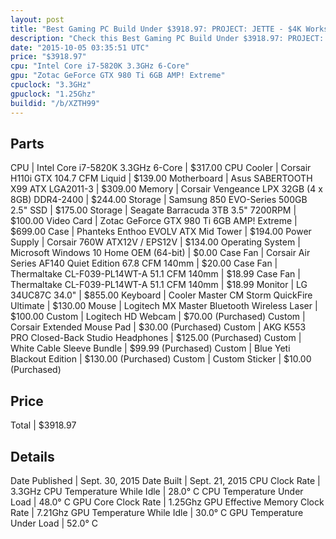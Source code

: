 ```yaml
---
layout: post
title: "Best Gaming PC Build Under $3918.97: PROJECT: JETTE - $4K Workstation/Gaming  PC (First time build)"
description: "Check this Best Gaming PC Build Under $3918.97: PROJECT: JETTE - $4K Workstation/Gaming  PC (First time build). CPU: Intel Core i7-5820K 3.3GHz 6-Core, CPU Cooler: Corsair"
date: "2015-10-05 03:35:51 UTC"
price: "$3918.97"
cpu: "Intel Core i7-5820K 3.3GHz 6-Core"
gpu: "Zotac GeForce GTX 980 Ti 6GB AMP! Extreme"
cpuclock: "3.3GHz"
gpuclock: "1.25Ghz"
buildid: "/b/XZTH99"
---
```


## Parts

CPU | Intel Core i7-5820K 3.3GHz 6-Core | $317.00
CPU Cooler | Corsair H110i GTX 104.7 CFM Liquid | $139.00
Motherboard | Asus SABERTOOTH X99 ATX LGA2011-3 | $309.00
Memory | Corsair Vengeance LPX 32GB (4 x 8GB) DDR4-2400 | $244.00
Storage | Samsung 850 EVO-Series 500GB 2.5" SSD | $175.00
Storage | Seagate Barracuda 3TB 3.5" 7200RPM | $100.00
Video Card | Zotac GeForce GTX 980 Ti 6GB AMP! Extreme | $699.00
Case | Phanteks Enthoo EVOLV ATX Mid Tower | $194.00
Power Supply | Corsair 760W ATX12V / EPS12V | $134.00
Operating System | Microsoft Windows 10 Home OEM (64-bit) | $0.00
Case Fan | Corsair Air Series AF140 Quiet Edition 67.8 CFM 140mm | $20.00
Case Fan | Thermaltake CL-F039-PL14WT-A 51.1 CFM 140mm | $18.99
Case Fan | Thermaltake CL-F039-PL14WT-A 51.1 CFM 140mm | $18.99
Monitor | LG 34UC87C 34.0" | $855.00
Keyboard | Cooler Master CM Storm QuickFire Ultimate | $130.00
Mouse | Logitech MX Master Bluetooth Wireless Laser | $100.00
Custom | Logitech HD Webcam | $70.00 (Purchased)
Custom | Corsair Extended Mouse Pad | $30.00 (Purchased)
Custom | AKG K553 PRO Closed-Back Studio Headphones | $125.00 (Purchased)
Custom | White Cable Sleeve Bundle | $99.99 (Purchased)
Custom | Blue Yeti Blackout Edition | $130.00 (Purchased)
Custom | Custom Sticker | $10.00 (Purchased)

## Price

Total | $3918.97

## Details

Date Published | Sept. 30, 2015
Date Built | Sept. 21, 2015
CPU Clock Rate | 3.3GHz
CPU Temperature While Idle | 28.0° C
CPU Temperature Under Load | 48.0° C
GPU Core Clock Rate | 1.25Ghz
GPU Effective Memory Clock Rate | 7.21Ghz
GPU Temperature While Idle | 30.0° C
GPU Temperature Under Load | 52.0° C